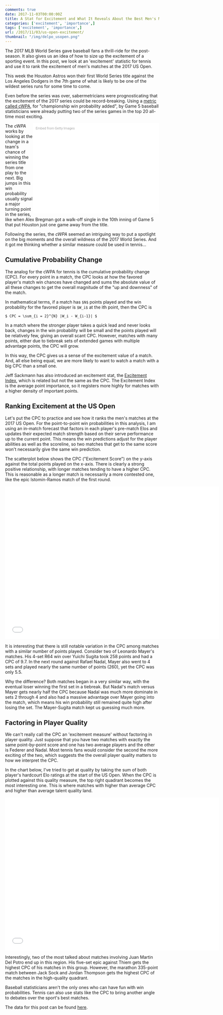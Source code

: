 ```yaml
---
comments: true
date: 2017-11-03T00:00:00Z
title: A Stat for Excitement and What It Reveals About the Best Men's Matches at the 2017 US Open
categories: ['excitement', 'importance',]
tags: ['excitement', 'importance',]
url: /2017/11/03/us-open-excitement/
thumbnail: "/img/delpo_usopen.png"
---
```


The 2017 MLB World Series gave baseball fans a thrill-ride for the post-season. It also gives us an idea of how to size up the excitement of a sporting event. In this post, we look at an 'excitement' statistic for tennis and use it to rank the excitement of men's matches at the 2017 US Open. 

<!--more-->

This week the Houston Astros won their first World Series title against the Los Angeles Dodgers in the 7th game of what is likely to be one of the wildest series runs for some time to come. 

Even before the series was over, sabermetricians were prognosticating that the excitement of the 2017 series could be record-breaking. Using a [metric called cWPA](https://www.theringer.com/2017/10/31/16580402/houston-astros-la-dodgers-world-series-best-ever), for "championship win probability added", by Game 5 baseball statisticians were already putting two of the series games in the top 20 all-time most exciting.

<div class="getty embed image" style="background-color:#fff;display:inline-block;font-family:Roboto,sans-serif;color:#a7a7a7;font-size:11px;width:100%;max-width:394px;float:right;padding:2%;"><div style="padding:0;margin:0;text-align:left;"><a href="http://www.gettyimages.com.au/detail/847281186" target="_blank" style="color:#a7a7a7;text-decoration:none;font-weight:normal !important;border:none;display:inline-block;">Embed from Getty Images</a></div><div style="overflow:hidden;position:relative;height:0;padding:66.66667% 0 0 0;width:100%;"><iframe src="//embed.gettyimages.com/embed/847281186?et=eecB2GesR1RYngDd6ZnIXQ&tld=com.au&sig=RCPUIW1JJsx6OVwt-GEFlx2AHMGYF60ukjqCBQa-3YM=&caption=true&ver=1" scrolling="no" frameborder="0" width="594" height="396" style="display:inline-block;position:absolute;top:0;left:0;width:100%;height:100%;margin:0;"></iframe></div></div>

The _cWPA_ works by looking at the change in a team's chance of winning the series title from one play to the next. Big jumps in this win probability usually signal a major turning point in the series, like when Alex Bregman got a walk-off single in the 10th inning of Game 5 that put Houston just one game away from the title.

Following the series, the _cWPA_ seemed an intriguing way to put a spotlight on the big moments and the overall wildness of the 2017 World Series. And it got me thinking whether a similar measure could be used in tennis...

## Cumulative Probability Change

The analog for the cWPA for tennis is the cumulative probability change (CPC). For every point in a match, the CPC looks at how the favored player's match win chances have changed and sums the absolute value of all these changes to get the overall magnitude of the "up and downness" of the match.

In mathematical terms, if a match has `$N$` points played and the win probability for the favored player is `$W_i$` at the ith point, then the CPC is


`$
CPC = \sum_{i = 2}^{N} |W_i - W_{i-1}|
$`


In a match where the stronger player takes a quick lead and never looks back, changes in the win probability will be small and the points played will be relatively few, giving an overall scant CPC. However, matches with many points, either due to tiebreak sets of extended games with multiple advantage points, the CPC will grow. 

In this way, the CPC gives us a sense of the excitement value of a match. And, all else being equal, we are more likely to want to watch a match with a big CPC than a small one. 

Jeff Sackmann has also introduced an excitement stat, the [Excitement Index](http://www.tennisabstract.com/blog/2011/09/19/quantifying-comebacks-and-excitement-with-win-probability/), which is related but not the same as the CPC. The Excitement Index is the average point importance, so it registers more highly for matches with a higher density of important points.

## Ranking Excitement at the US Open

Let's put the CPC to practice and see how it ranks the men's matches at the 2017 US Open. For the point-to-point win probabilities in this analysis, I am using an in-match forecast that factors in each player's pre-match Elos and updates their expected match strength based on their serve performance up to the current point. This means the win predictions adjust for the player abilities as well as the scoreline, so two matches that get to the same score won't necessarily give the same win prediction.


The scatterplot below shows the CPC ("Excitement Score") on the y-axis against the total points played on the x-axis. There is clearly a strong positive relationship, with longer matches tending to have a higher CPC. This is reasonable as a longer match is necessarily a more contested one, like the epic Istomin-Ramos match of the first round.

<iframe width="700" height="500" frameborder="0" scrolling="no" src="//plot.ly/~on-the-t/1472.embed"></iframe>


It is interesting that there is still notable variation in the CPC among matches with a similar number of points played. Consider two of Leonardo Mayer's matches. His 4-set R64 win over Yuichi Sugita took 258 points and had a CPC of 9.7. In the next round against Rafael Nadal, Mayer also went to 4 sets and played nearly the same number of points (260), yet the CPC was only 5.5. 

Why the difference? Both matches began in a very similar way, with the eventual loser winning the first set in a tiebreak. But Nadal's match versus Mayer gets nearly half the CPC because Nadal was much more dominate in sets 2 through 4 and also had a massive advantage over Mayer going into the match, which means his win probability still remained quite high after losing the set. The Mayer-Sugita match kept us guessing much more.


## Factoring in Player Quality

We can't really call the CPC an 'excitement measure' without factoring in player quality. Just suppose that you have two matches with exactly the same point-by-point score and one has two average players and the other is Federer and Nadal. Most tennis fans would consider the second the more exciting of the two, which suggests the the overall player quality matters to how we interpret the CPC.

In the chart below, I've tried to get at quality by taking the sum of both player's hardcourt Elo ratings at the start of the US Open. When the CPC is plotted against this quality measure, the top right quadrant becomes the most interesting one. This is where matches with higher than average CPC and higher than average talent quality land.

<iframe width="700" height="500" frameborder="0" scrolling="no" src="//plot.ly/~on-the-t/1474.embed"></iframe>

Interestingly, two of the most talked about matches involving Juan Martin Del Potro end up in this region. His five-set epic against Thiem gets the highest CPC of his matches in this group. However, the marathon 335-point match between Jack Sock and Jordan Thompson gets the highest CPC of the matches in the high-quality quadrant.

Baseball statisticians aren't the only ones who can have fun with win probabilities. Tennis can also use stats like the CPC to bring another angle to debates over the sport's best matches. 


The data for this post can be found [here](https://github.com/skoval/sports-blog/tree/master/R).

